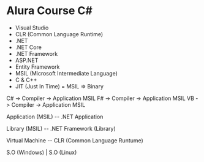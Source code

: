# Alura Course C#

- Visual Studio
- CLR (Common Language Runtime)
- .NET
- .NET Core
- .NET Framework
- ASP.NET
- Entity Framework
- MSIL (Microsoft Intermediate Language)
- C & C++
- JIT (Just In Time) = MSIL => Binary

C# -> Compiler -> Application MSIL 
F# -> Compiler -> Application MSIL 
VB -> Compiler -> Application MSIL 

Application (MSIL) -- .NET Application

Library (MSIL)     -- .NET Framework (Library)

Virtual Machine    -- CLR (Common Language Runtume)
    
S.O (Windows) | S.O (Linux)
